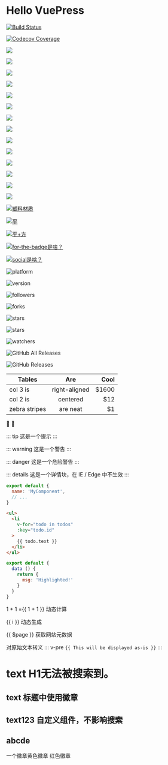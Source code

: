 # Hello VuePress
[![Build Status](https://travis-ci.com/hanshou101/use-on-demand.svg?branch=master)](https://travis-ci.com/hanshou101/use-on-demand)

[![Codecov Coverage](https://img.shields.io/codecov/c/github/hanshou101/use-on-demand/master.svg?style=flat-square)](https://codecov.io/gh/hanshou101/use-on-demand/)

[![](https://img.shields.io/badge/pink-pink)](https://img.shields.io)

[![](https://img.shields.io/badge/pink.svg-pink.svg)](https://img.shields.io)

[![](https://img.shields.io/badge/brightgreen-brightgreen)](https://img.shields.io)

[![](https://img.shields.io/badge/royalblue-royalblue)](https://img.shields.io)

[![](https://img.shields.io/badge/cyan-cyan)](https://img.shields.io)

[![](https://img.shields.io/badge/lightgrey-lightgrey)](https://img.shields.io)

[![](https://img.shields.io/badge/success-success)](https://img.shields.io)

[![](https://img.shields.io/badge/important-important)](https://img.shields.io)

[![](https://img.shields.io/badge/critical-critical)](https://img.shields.io)

[![](https://img.shields.io/badge/informational-informational)](https://img.shields.io)

[![](https://img.shields.io/badge/inactive-inactive)](https://img.shields.io)

[![](https://img.shields.io/badge/ffb6c1-ffb6c1)](https://img.shields.io)

[![](https://img.shields.io/badge/7b68ee-7b68ee)](https://img.shields.io)

[![](https://img.shields.io/badge/5f9ea0-5f9ea0)](https://img.shields.io)

[![塑料材质](https://img.shields.io/badge/style-plastic-green?style=plastic)](https://img.shields.io)

[![平](https://img.shields.io/badge/style-flat-green?style=flat)](https://img.shields.io)

[![平+方](https://img.shields.io/badge/style-flat--square-green?style=flat-square)](https://img.shields.io)

[![for-the-badge是啥？](https://img.shields.io/badge/style-for--the--badge-green?style=for-the-badge)](https://img.shields.io)

[![social是啥？](https://img.shields.io/badge/style-social-green?style=social)](https://img.shields.io)

[^_^ 注释：这个是ios平台相关的工具]:
![platform](https://img.shields.io/cocoapods/p/Kingfisher)

[^_^ 注释：这个是ios平台相关的工具]:
![version](https://img.shields.io/cocoapods/v/Kingfisher)

![followers](https://img.shields.io/github/followers/hanshou101?label=Follow)

![forks](https://img.shields.io/github/forks/hanshou101/use-on-demand?label=Fork)

![stars](https://img.shields.io/github/stars/hanshou101/use-on-demand?style=social)

![stars](https://img.shields.io/github/stars/hanshou101/use-on-demand)

![watchers](https://img.shields.io/github/watchers/hanshou101/use-on-demand?label=Watchers)

![GitHub All Releases](https://img.shields.io/github/downloads/hanshou101/use-on-demand/total)

![GitHub Releases](https://img.shields.io/github/downloads/hanshou101/use-on-demand/v1.2.37/total)



| Tables        | Are           | Cool  |
| ------------- |:-------------:| -----:|
| col 3 is      | right-aligned | $1600 |
| col 2 is      | centered      |   $12 |
| zebra stripes | are neat      |    $1 |

:tada: :100:

::: tip
这是一个提示
:::

::: warning
这是一个警告
:::

::: danger
这是一个危险警告
:::

::: details
这是一个详情块，在 IE / Edge 中不生效
:::

``` js
export default {
  name: 'MyComponent',
  // ...
}
```

``` html
<ul>
  <li
    v-for="todo in todos"
    :key="todo.id"
  >
    {{ todo.text }}
  </li>
</ul>
```

``` js {4}
export default {
  data () {
    return {
      msg: 'Highlighted!'
    }
  }
}
```

1 + 1 ={{ 1 + 1 }} <Badge>动态计算</Badge>

<span v-for="i in 3">{{ i }} </span> <Badge>动态生成</Badge>

{{ $page }} <Badge>获取网站元数据</Badge>

<Badge>对原始文本转义</Badge>
::: v-pre
`{{ This will be displayed as-is }}`
::: 

# text H1无法被搜索到。
## text <Badge>标题中使用徽章</Badge> <OutboundLink></OutboundLink>
## text123 <Badge>自定义组件，不影响搜索</Badge>
## abcde

<script>
    /* alert('测试内容'); */
    /* 建议使用多行注释。 */
    console.log('此处的代码，将会直接执行');
</script>

<Badge>一个徽章</Badge><Badge type="warning" vertical="top">黄色徽章</Badge>
<Badge type="error" vertical="middle">红色徽章</Badge>
